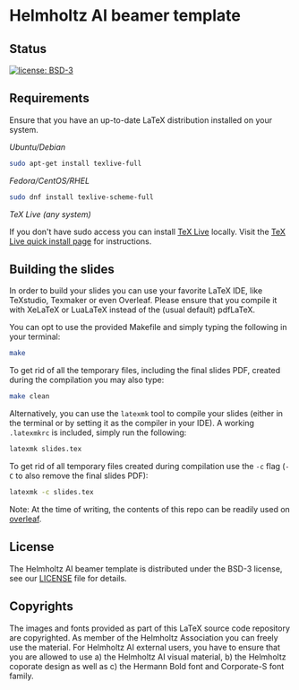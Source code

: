 # Helmholtz AI beamer template


## Status

[![license: BSD-3](https://img.shields.io/badge/License-BSD3-blue.svg)](https://opensource.org/licenses/BSD-3-Clause)


## Requirements

Ensure that you have an up-to-date LaTeX distribution installed on your system.

*Ubuntu/Debian*

``` bash
sudo apt-get install texlive-full
```

*Fedora/CentOS/RHEL*

``` bash
sudo dnf install texlive-scheme-full
```

*TeX Live (any system)*

If you don't have sudo access you can install [TeX Live](https://www.tug.org/texlive/) locally.
Visit the [TeX Live quick install page](https://www.tug.org/texlive/quickinstall.html) for instructions.


## Building the slides

In order to build your slides you can use your favorite LaTeX IDE, like TeXstudio, Texmaker or even Overleaf.
Please ensure that you compile it with XeLaTeX or LuaLaTeX instead of the (usual default) pdfLaTeX.

You can opt to use the provided Makefile and simply typing the following in your terminal:

``` bash
make
```

To get rid of all the temporary files, including the final slides PDF, created during the compilation you may also type:

``` bash
make clean
```

Alternatively, you can use the `latexmk` tool to compile your slides (either in the terminal or by setting it as the compiler in your IDE).
A working `.latexmkrc` is included, simply run the following:

```bash
latexmk slides.tex
```

To get rid of all temporary files created during compilation use the `-c` flag (`-C` to also remove the final slides PDF):

```bash
latexmk -c slides.tex
```

Note: At the time of writing, the contents of this repo can be readily used on [overleaf](https://overleaf.com).


## License

The Helmholtz AI beamer template is distributed under the BSD-3 license, see our [LICENSE](LICENSE) file for details.


## Copyrights

The images and fonts provided as part of this LaTeX source code repository are copyrighted. As member of the Helmholtz Association you can freely use the material. For Helmholtz AI external users, you have to ensure that you are allowed to use a) the Helmholtz AI visual material, b) the Helmholtz coporate design as well as c) the Hermann Bold font and Corporate-S font family.
